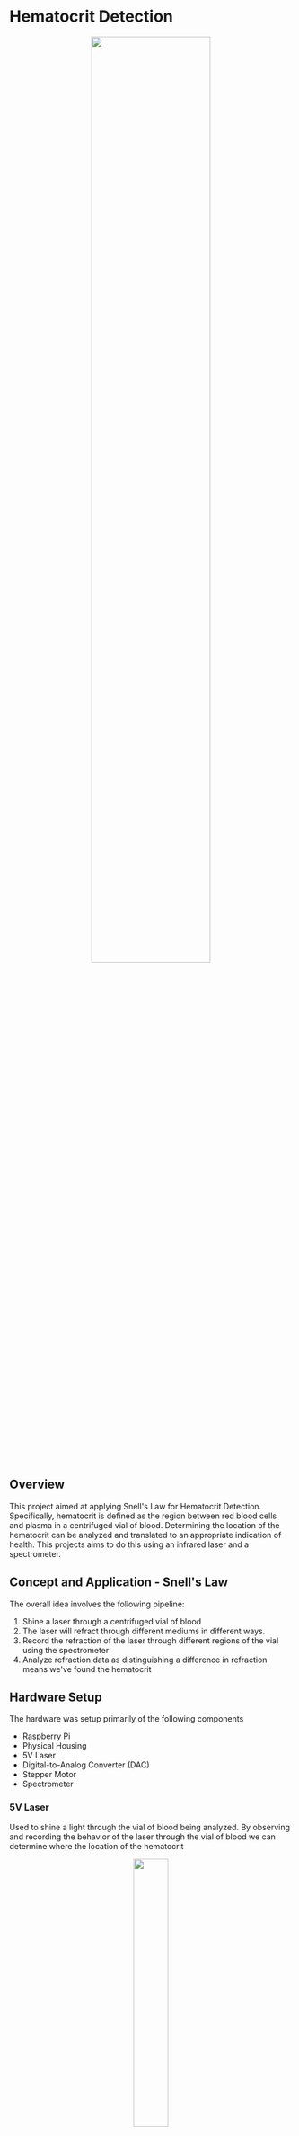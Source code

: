 # Hematocrit Detection

<p align="center">
<img src="./media/encasing.jpg" width="65%">
</p>
<p align="center">
</p>

## Overview
This project aimed at applying Snell's Law for Hematocrit Detection. Specifically, hematocrit is defined as the region between red blood cells and plasma in a centrifuged vial of blood. Determining the location of the hematocrit can be analyzed and translated to an appropriate indication of health. This projects aims to do this using an infrared laser and a spectrometer.

## Concept and Application - Snell's Law
The overall idea involves the following pipeline:
1. Shine a laser through a centrifuged vial of blood
2. The laser will refract through different mediums in different ways. 
3. Record the refraction of the laser through different regions of the vial using the spectrometer
4. Analyze refraction data as distinguishing a difference in refraction means we've found the hematocrit

## Hardware Setup
The hardware was setup primarily of the following components
- Raspberry Pi
- Physical Housing 
- 5V Laser
- Digital-to-Analog Converter (DAC)
- Stepper Motor
- Spectrometer

### 5V Laser
Used to shine a light through the vial of blood being analyzed. By observing and recording the behavior of the laser through the vial of blood we can determine where the location of the hematocrit

<p align="center">
<img src="./media/laser.jpg" width="35%">
</p>
<p align="center">
5V Infrared Laser
</p>

### Stepper Motor
Using the stepper motor we can move the laser to scan for the hematocrit through the vial.
<p align="center">
<img src="./media/stepper.jpg" width="35%">
</p>
<p align="center">
Stepper Motor and Circuit Board
</p>

### Spectrometer
Can read light reflections from the laser through the vial and onto the spectrometer.

### Digital-to-Analog Converter (DAC)
Different regions of the blood require different laser strengths. Thus, the DAC will properly self-regulate the required laser strength needed to get an appropriate light reading. 

<p align="center">
<img src="./media/dac.jpg" width="35%">
</p>
<p align="center">
Digital-to-Analog Converter
</p>

### Raspberry Pi
Functioned as our primary logic unit. Housed relevant python software that controlled any given component.

### Physical Housing
Constructed using 80/20 Aluminum Extrusions where different hardware components could be mounted on to create a fully functioning system

## Software Design

### Overview

The software is a Python-based GUI application that controls a spectrometer, stepper motor, and DAC to detect hematocrit regions through a centrifuged blood sample. It utilizes real-time spectral plotting, motor control, and Gaussian curve fitting to collect and interpret data.

### Features

- **Real-time spectral data acquisition** via Ocean Optics spectrometer
- **Live plotting** of spectral data using `matplotlib`
- **Stepper motor control** through a custom `Motor` class
- **Laser power adjustment** via I2C DAC
- **Gaussian fitting** of peaks to track laser refraction location
- **Absorbance mode toggle** for light intensity normalization
- **User interface** built with `tkinter` for interactive parameter tuning
- **Automated data logging** with timestamped folder output

### Software Flow

1. **Initialization**:
   - Configure spectrometer integration time and wavelength range.
   - Initialize motor and set laser intensity via DAC.
   - Set up GUI window and plotting area.

2. **Real-Time Operation**:

    - **2.1. Periodic Spectral Data Capture**  
    The spectrometer collects intensity data at each scan position. Each reading is triggered as the system iterates.

        ``` python
        data_messy = spec.intensities(correct_dark_counts=True, correct_nonlinearity=False)
        ```

    - **2.2. Dynamic Laser Intensity Adjustment**  
The laser's intensity is controlled using the DAC. To maintain consistent signal quality, the intensity is adjusted based on the peak of the previously captured spectrum.

        ```python
        if self.peak[1] > 4000:
            new_intensity = self.intensity - 40
        elif self.peak[1] < 3000:
            new_intensity = self.intensity + 40
        else:
            new_intensity = self.intensity
        self.intensity = new_intensity
        setOutput(self.intensity)   
        ```

    - **2.3. Stepper Motor Scanning**  
After capturing a set number of data at a position, the stepper motor advances by a small amount to scan the next vertical position along the vial.

        ```python
        if self.count % 5 == 0:
            self.state = self.motor.moveUp(1000)
            print('moved: ', self.motor.Distance)
        ```
    - **2.4. Spectrum Processing**  
        Each spectrum collected is:
        - Smoothed
        - Fitted with a Gaussian to identify the spectral peak more accurately.

        ``` python
        self.data = clean_data(data_messy)
        self.peak = self.get_peak()

        #creates x range and intensity data that exclude low intensity values

        #fit gaussian
        try:
            new_center, new_fitted_data = self.get_gaussian_peak()
            self.center, self.fitted_data = new_center, new_fitted_data
        except:
            #new_center, new_fitted_data = None, np.zeros(2048)
            self.center = -9999
            print('fail')
            self.fitted_data = np.zeros(2048)
        ```

    - **2.5 Tracking and Logging Spectral Peaks**  
The center of each fitted Gaussian is logged as the detected peak wavelength. These peak shifts over position are used to determine transitions in refractive index

        ``` python
        self.centers.append(self.center)
        self.positions.append(self.motor.Distance)
        self.data_compiled.append(self.data)
        ```

3. **Data Logging**:  
At the end of a scan, `centers.csv` (Gaussian peak centers) and `data.csv` (spectral data at each step) are saved to a timestamped directory for future data analysis

    ```python
        def write_to_csv(self, centers_file, data_file):
            # generate dataframe
            
            transposed = [[row[i] for row in self.data_compiled] for i in range(len(self.data_compiled[0]))]
            
            c_df = pd.DataFrame([self.centers], columns=[f'Position {self.positions[i]}' for i in range(len(self.centers))])
            data_df = pd.DataFrame(transposed, columns=[f'Step {i+1}' for i in range(len(self.data_compiled))]) 

            folder_path = create_timestamped_folder()

            # write dataframe to the csv
            c_df.to_csv(os.path.join(folder_path, centers_file), index=False)
            data_df.to_csv(os.path.join(folder_path, data_file),index=False)
    ```

